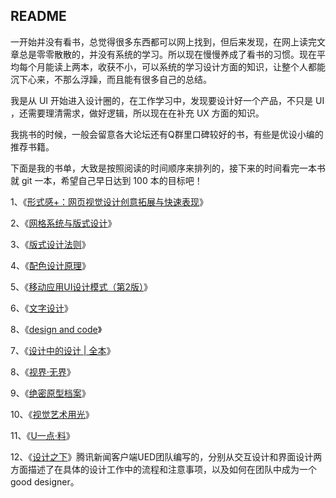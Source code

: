 ## README

一开始并没有看书，总觉得很多东西都可以网上找到，但后来发现，在网上读完文章总是零零散散的，并没有系统的学习。所以现在慢慢养成了看书的习惯。现在平均每个月能读上两本，收获不小，可以系统的学习设计方面的知识，让整个人都能沉下心来，不那么浮躁，而且能有很多自己的总结。

我是从 UI 开始进入设计圈的，在工作学习中，发现要设计好一个产品，不只是 UI ，还需要理清需求，做好逻辑，所以现在在补充 UX 方面的知识。

我挑书的时候，一般会留意各大论坛还有Q群里口碑较好的书，有些是优设小编的推荐书籍。

下面是我的书单，大致是按照阅读的时间顺序来排列的，接下来的时间看完一本书就 git 一本，希望自己早日达到 100 本的目标吧！

1、《[形式感+：网页视觉设计创意拓展与快速表现](https://book.douban.com/subject/25795270/)》

2、《[网格系统与版式设计](https://book.douban.com/subject/20382273/)》

3、《[版式设计法则](https://book.douban.com/subject/20374751/)》

4、《[配色设计原理](https://book.douban.com/subject/4165856/)》

5、《[移动应用UI设计模式（第2版）](https://book.douban.com/subject/26296679/)》

6、《[文字设计](https://book.douban.com/subject/25812965/)》

8、《[design and code](https://designcode.io/)》

7、《[设计中的设计 | 全本](https://book.douban.com/subject/4230237/)》

8、《[视界·无界](https://book.douban.com/subject/26809099/)》

9、《[绝密原型档案](https://book.douban.com/subject/26815804/)》

10、《[视觉艺术用光](https://book.douban.com/subject/19950884/)》

11、《[U一点·料](https://book.douban.com/subject/26594029/)》

12、《[设计之下](https://book.douban.com/subject/25817190/)》腾讯新闻客户端UED团队编写的，分别从交互设计和界面设计两方面描述了在具体的设计工作中的流程和注意事项，以及如何在团队中成为一个good designer。